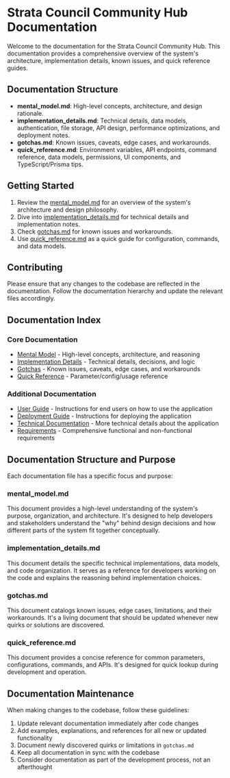 # Strata Council Community Hub Documentation

Welcome to the documentation for the Strata Council Community Hub. This documentation provides a comprehensive overview of the system's architecture, implementation details, known issues, and quick reference guides.

## Documentation Structure

- **mental_model.md**: High-level concepts, architecture, and design rationale.
- **implementation_details.md**: Technical details, data models, authentication, file storage, API design, performance optimizations, and deployment notes.
- **gotchas.md**: Known issues, caveats, edge cases, and workarounds.
- **quick_reference.md**: Environment variables, API endpoints, command reference, data models, permissions, UI components, and TypeScript/Prisma tips.

## Getting Started

1. Review the [mental_model.md](mental_model.md) for an overview of the system's architecture and design philosophy.
2. Dive into [implementation_details.md](implementation_details.md) for technical details and implementation notes.
3. Check [gotchas.md](gotchas.md) for known issues and workarounds.
4. Use [quick_reference.md](quick_reference.md) as a quick guide for configuration, commands, and data models.

## Contributing

Please ensure that any changes to the codebase are reflected in the documentation. Follow the documentation hierarchy and update the relevant files accordingly.

## Documentation Index

### Core Documentation
- [Mental Model](mental_model.md) - High-level concepts, architecture, and reasoning
- [Implementation Details](implementation_details.md) - Technical details, decisions, and logic
- [Gotchas](gotchas.md) - Known issues, caveats, edge cases, and workarounds
- [Quick Reference](quick_reference.md) - Parameter/config/usage reference

### Additional Documentation
- [User Guide](USER_GUIDE.md) - Instructions for end users on how to use the application
- [Deployment Guide](DEPLOYMENT.md) - Instructions for deploying the application
- [Technical Documentation](TECHNICAL.md) - More technical details about the application
- [Requirements](REQUIREMENTS.md) - Comprehensive functional and non-functional requirements

## Documentation Structure and Purpose

Each documentation file has a specific focus and purpose:

### mental_model.md
This document provides a high-level understanding of the system's purpose, organization, and architecture. It's designed to help developers and stakeholders understand the "why" behind design decisions and how different parts of the system fit together conceptually.

### implementation_details.md
This document details the specific technical implementations, data models, and code organization. It serves as a reference for developers working on the code and explains the reasoning behind implementation choices.

### gotchas.md
This document catalogs known issues, edge cases, limitations, and their workarounds. It's a living document that should be updated whenever new quirks or solutions are discovered.

### quick_reference.md
This document provides a concise reference for common parameters, configurations, commands, and APIs. It's designed for quick lookup during development and operation.

## Documentation Maintenance

When making changes to the codebase, follow these guidelines:

1. Update relevant documentation immediately after code changes
2. Add examples, explanations, and references for all new or updated functionality
3. Document newly discovered quirks or limitations in `gotchas.md`
4. Keep all documentation in sync with the codebase
5. Consider documentation as part of the development process, not an afterthought 